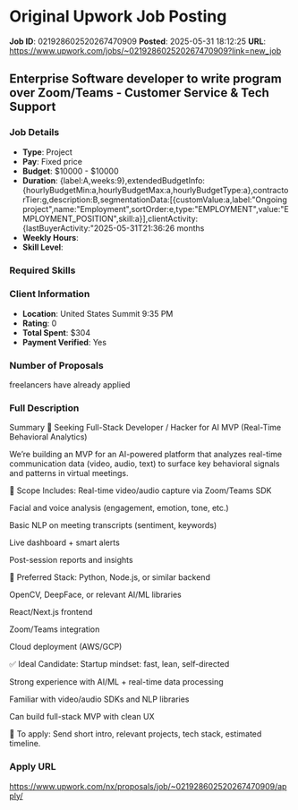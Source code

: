 # Original Upwork Job Posting

**Job ID**: 021928602520267470909
**Posted**: 2025-05-31 18:12:25
**URL**: https://www.upwork.com/jobs/~021928602520267470909?link=new_job

## Enterprise Software developer to write program over Zoom/Teams - Customer Service & Tech Support

### Job Details
- **Type**: Project
- **Pay**: Fixed price
- **Budget**: $10000 - $10000
- **Duration**: {label:A,weeks:9},extendedBudgetInfo:{hourlyBudgetMin:a,hourlyBudgetMax:a,hourlyBudgetType:a},contractorTier:g,description:B,segmentationData:[{customValue:a,label:"Ongoing project",name:"Employment",sortOrder:e,type:"EMPLOYMENT",value:"EMPLOYMENT_POSITION",skill:a}],clientActivity:{lastBuyerActivity:"2025-05-31T21:36:26 months
- **Weekly Hours**: 
- **Skill Level**: 

### Required Skills


### Client Information
- **Location**: United States 
          Summit
         9:35 PM
- **Rating**: 0
- **Total Spent**: $304
- **Payment Verified**: Yes

### Number of Proposals
 freelancers have already applied

### Full Description
Summary
     🔧 Seeking Full-Stack Developer / Hacker for AI MVP (Real-Time Behavioral Analytics)

We’re building an MVP for an AI-powered platform that analyzes real-time communication data (video, audio, text) to surface key behavioral signals and patterns in virtual meetings.

🎯 Scope Includes:
Real-time video/audio capture via Zoom/Teams SDK

Facial and voice analysis (engagement, emotion, tone, etc.)

Basic NLP on meeting transcripts (sentiment, keywords)

Live dashboard + smart alerts

Post-session reports and insights

🧰 Preferred Stack:
Python, Node.js, or similar backend

OpenCV, DeepFace, or relevant AI/ML libraries

React/Next.js frontend

Zoom/Teams integration

Cloud deployment (AWS/GCP)

✅ Ideal Candidate:
Startup mindset: fast, lean, self-directed

Strong experience with AI/ML + real-time data processing

Familiar with video/audio SDKs and NLP libraries

Can build full-stack MVP with clean UX

📩 To apply: Send short intro, relevant projects, tech stack, estimated timeline.

### Apply URL
https://www.upwork.com/nx/proposals/job/~021928602520267470909/apply/
